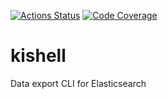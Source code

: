 [![Actions Status](https://github.com/sidilabs/kishell/workflows/build/badge.svg)](https://github.com/sidilabs/kishell/actions)
[![Code Coverage](https://codecov.io/gh/sidilabs/kishell/branch/master/graph/badge.svg)](https://codecov.io/gh/sidilabs/kishell)

# kishell
Data export CLI for Elasticsearch
